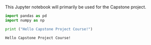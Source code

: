 
This Jupyter notebook will primarily be used for the Capstone project. 


```python
import pandas as pd
import numpy as np
```


```python
print ("Hello Capstone Project Course!")
```

    Hello Capstone Project Course!



```python

```
